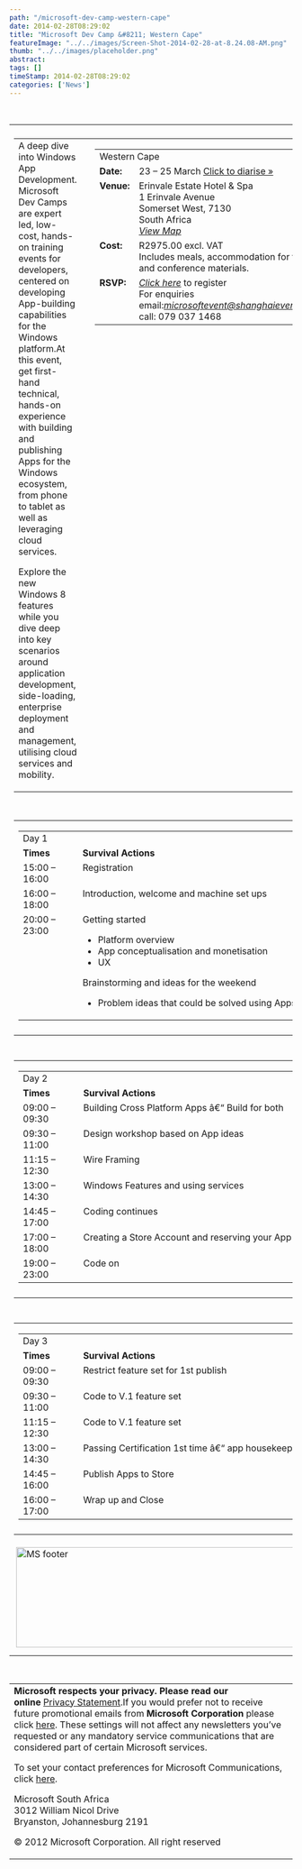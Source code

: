 ```yaml
---
path: "/microsoft-dev-camp-western-cape" 
date: 2014-02-28T08:29:02 
title: "Microsoft Dev Camp &#8211; Western Cape" 
featureImage: "../../images/Screen-Shot-2014-02-28-at-8.24.08-AM.png"
thumb: "../../images/placeholder.png" 
abstract:  
tags: [] 
timeStamp: 2014-02-28T08:29:02 
categories: ['News'] 
---
```


<p>&nbsp;</p>
<div align="center">
<table width="700" border="0" cellspacing="0" cellpadding="0">
<tbody>
<tr>
<td></td>
</tr>
<tr>
<td>
<div align="center">
<table width="650" border="0" cellspacing="0" cellpadding="0">
<tbody>
<tr>
<td valign="top" width="307">A deep dive into Windows App Development. Microsoft Dev Camps are expert led, low-cost, hands-on training events for developers, centered on developing App-building capabilities for the Windows platform.At this event, get first-hand technical, hands-on experience with building and publishing Apps for the Windows ecosystem, from phone to tablet as well as leveraging cloud services.</p>
<p>Explore the new Windows 8 features while you dive deep into key scenarios around application development, side-loading, enterprise deployment and management, utilising cloud services and mobility.</td>
<td width="13"></td>
<td valign="top" width="330">
<table width="315" border="0" cellspacing="0" cellpadding="0" align="right">
<tbody>
<tr>
<td colspan="2" width="10%">Western Cape</td>
</tr>
<tr>
<td valign="top" width="50"><strong>Date:</strong></td>
<td valign="top" width="180">23 &#8211; 25 March <a href="http://sendformdata.com/ics/microsoft_dev_camps_capetown.ics">Click to diarise »</a></td>
</tr>
<tr>
<td valign="top"><strong>Venue:</strong></td>
<td valign="top">Erinvale Estate Hotel &amp; Spa<br />
1 Erinvale Avenue<br />
Somerset West, 7130<br />
South Africa<br />
<a href="http://www.erinvale.co.za/contactus.php" target="_blank"><em>View Map</em></a></td>
</tr>
<tr>
<td valign="top"><strong>Cost:</strong></td>
<td valign="top">R2975.00 excl. VAT<br />
Includes meals, accommodation for two nights and conference materials.</td>
</tr>
<tr>
<td valign="top"><strong>RSVP:</strong></td>
<td valign="top"><a href="https://eventrsvp.co.za/microsoftdevcamps/" target="_blank"><em>Click here</em></a> to register<br />
For enquiries email:<a href="mailto:microsoftevent@shanghaievents.co.za" target="_blank"><em>microsoftevent@shanghaievents.co.za</em></a>or call: 079 037 1468</td>
</tr>
</tbody>
</table>
</td>
</tr>
</tbody>
</table>
</div>
</td>
</tr>
<tr>
<td></td>
</tr>
<tr>
<td></td>
</tr>
<tr>
<td>
<div align="center">
<table width="648" border="0" cellspacing="0" cellpadding="0">
<tbody>
<tr>
<td valign="top">
<div align="center">
<table width="648" border="0" cellspacing="0" cellpadding="0">
<tbody>
<tr>
<td valign="top" width="98">Day 1</td>
<td valign="top" width="508"></td>
</tr>
<tr>
<td valign="top"><strong>Times</strong></td>
<td valign="top"><strong>Survival Actions</strong></td>
</tr>
<tr>
<td valign="top">15:00 &#8211; 16:00</td>
<td valign="top">Registration</td>
</tr>
<tr>
<td valign="top">16:00 &#8211; 18:00</td>
<td valign="top">Introduction, welcome and machine set ups</td>
</tr>
<tr>
<td valign="top">20:00 &#8211; 23:00</td>
<td valign="top">Getting started</p>
<ul>
<li>Platform overview</li>
<li>App conceptualisation and monetisation</li>
<li>UX</li>
</ul>
<p>Brainstorming and ideas for the weekend</p>
<ul>
<li>Problem ideas that could be solved using Apps</li>
</ul>
</td>
</tr>
</tbody>
</table>
</div>
</td>
</tr>
<tr>
<td></td>
</tr>
</tbody>
</table>
</div>
</td>
</tr>
<tr>
<td></td>
</tr>
<tr>
<td>
<div align="center">
<table width="648" border="0" cellspacing="0" cellpadding="0">
<tbody>
<tr>
<td valign="top">
<div align="center">
<table width="648" border="0" cellspacing="0" cellpadding="0">
<tbody>
<tr>
<td valign="top" width="98">Day 2</td>
<td valign="top" width="508"></td>
</tr>
<tr>
<td valign="top"><strong>Times</strong></td>
<td valign="top"><strong>Survival Actions</strong></td>
</tr>
<tr>
<td valign="top">09:00 &#8211; 09:30</td>
<td valign="top">Building Cross Platform Apps â€“ Build for both</td>
</tr>
<tr>
<td valign="top">09:30 &#8211; 11:00</td>
<td valign="top">Design workshop based on App ideas</td>
</tr>
<tr>
<td valign="top">11:15 &#8211; 12:30</td>
<td valign="top">Wire Framing</td>
</tr>
<tr>
<td valign="top">13:00 &#8211; 14:30</td>
<td valign="top">Windows Features and using services</td>
</tr>
<tr>
<td valign="top">14:45 &#8211; 17:00</td>
<td valign="top">Coding continues</td>
</tr>
<tr>
<td valign="top">17:00 &#8211; 18:00</td>
<td valign="top">Creating a Store Account and reserving your App name</td>
</tr>
<tr>
<td valign="top">19:00 &#8211; 23:00</td>
<td valign="top">Code on</td>
</tr>
</tbody>
</table>
</div>
</td>
</tr>
<tr>
<td></td>
</tr>
</tbody>
</table>
</div>
</td>
</tr>
<tr>
<td></td>
</tr>
<tr>
<td>
<div align="center">
<table width="648" border="0" cellspacing="0" cellpadding="0">
<tbody>
<tr>
<td valign="top">
<div align="center">
<table width="648" border="0" cellspacing="0" cellpadding="0">
<tbody>
<tr>
<td valign="top" width="98">Day 3</td>
<td valign="top" width="508"></td>
</tr>
<tr>
<td valign="top"><strong>Times</strong></td>
<td valign="top"><strong>Survival Actions</strong></td>
</tr>
<tr>
<td valign="top">09:00 &#8211; 09:30</td>
<td valign="top">Restrict feature set for 1st publish</td>
</tr>
<tr>
<td valign="top">09:30 &#8211; 11:00</td>
<td valign="top">Code to V.1 feature set</td>
</tr>
<tr>
<td valign="top">11:15 &#8211; 12:30</td>
<td valign="top">Code to V.1 feature set</td>
</tr>
<tr>
<td valign="top">13:00 &#8211; 14:30</td>
<td valign="top">Passing Certification 1st time â€“ app housekeeping</td>
</tr>
<tr>
<td valign="top">14:45 &#8211; 16:00</td>
<td valign="top">Publish Apps to Store</td>
</tr>
<tr>
<td valign="top">16:00 &#8211; 17:00</td>
<td valign="top">Wrap up and Close</td>
</tr>
</tbody>
</table>
</div>
</td>
</tr>
<tr>
<td></td>
</tr>
</tbody>
</table>
</div>
</td>
</tr>
<tr>
<td> <a href="http://mlab/wp-content/uploads/2014/02/Screen-Shot-2014-02-28-at-8.23.53-AM.png"><img class="alignleft  wp-image-1245" alt="MS footer" src="http://mlab/wp-content/uploads/2014/02/Screen-Shot-2014-02-28-at-8.23.53-AM.png" width="554" height="178" srcset="https://mlab.co.za/wp-content/uploads/2014/02/Screen-Shot-2014-02-28-at-8.23.53-AM.png 693w, https://mlab.co.za/wp-content/uploads/2014/02/Screen-Shot-2014-02-28-at-8.23.53-AM-300x97.png 300w" sizes="(max-width: 554px) 100vw, 554px" /></a></td>
</tr>
<tr>
<td></td>
</tr>
</tbody>
</table>
</div>
<p>&nbsp;</p>
<div align="center">
<table width="700" border="0" cellspacing="0" cellpadding="0">
<tbody>
<tr>
<td valign="top"><strong>Microsoft respects your privacy. Please read our online</strong> <a href="http://www.microsoft.com/privacystatement/en-us/core/default.aspx">Privacy Statement</a>.If you would prefer not to receive future promotional emails from <strong>Microsoft Corporation</strong> please click <a href="http://www.microsoft.com/unsubscribe/unsubscribe.aspx">here</a>. These settings will not affect any newsletters you&#8217;ve requested or any mandatory service communications that are considered part of certain Microsoft services.</p>
<p>To set your contact preferences for Microsoft Communications, click <a href="https://profile.microsoft.com/ContactPreferences/securepages/default.aspx?&amp;contactID=yaR70aN2SUEy/5W/JiRmiSOKyB3pegge+iMyB2o1ckMAAQB4&amp;publisherID=10000">here</a>.</p>
<p>Microsoft South Africa<br />
3012 William Nicol Drive<br />
Bryanston, Johannesburg 2191</p>
<p>© 2012 Microsoft Corporation. All right reserved</td>
</tr>
</tbody>
</table>
</div>

